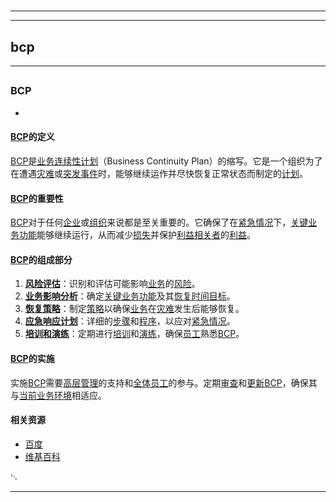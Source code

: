 # 
___
___
## bcp
___
## 
### BCP
- 

#### [BCP](https://zh.wikipedia.org/wiki/BCP)的定义
[BCP](https://zh.wikipedia.org/wiki/BCP)是[业务连续性计划](https://zh.wikipedia.org/wiki/业务连续性计划)（Business Continuity Plan）的缩写。它是一个组织为了在遭遇[灾难](https://zh.wikipedia.org/wiki/灾难)或[突发事件](https://zh.wikipedia.org/wiki/突发事件)时，能够继续运作并尽快恢复正常状态而制定的[计划](https://zh.wikipedia.org/wiki/计划)。

#### [BCP](https://zh.wikipedia.org/wiki/BCP)的重要性
[BCP](https://zh.wikipedia.org/wiki/BCP)对于任何[企业](https://zh.wikipedia.org/wiki/企业)或[组织](https://zh.wikipedia.org/wiki/组织)来说都是至关重要的。它确保了在[紧急情况](https://zh.wikipedia.org/wiki/紧急情况)下，[关键业务功能](https://zh.wikipedia.org/wiki/关键业务功能)能够继续运行，从而减少[损失](https://zh.wikipedia.org/wiki/损失)并保护[利益相关者](https://zh.wikipedia.org/wiki/利益相关者)的[利益](https://zh.wikipedia.org/wiki/利益)。

#### [BCP](https://zh.wikipedia.org/wiki/BCP)的组成部分
1. **[风险评估](https://zh.wikipedia.org/wiki/风险评估)**：识别和评估可能影响[业务](https://zh.wikipedia.org/wiki/业务)的[风险](https://zh.wikipedia.org/wiki/风险)。
2. **[业务影响分析](https://zh.wikipedia.org/wiki/业务影响分析)**：确定[关键业务功能](https://zh.wikipedia.org/wiki/关键业务功能)及其[恢复时间目标](https://zh.wikipedia.org/wiki/恢复时间目标)。
3. **[恢复策略](https://zh.wikipedia.org/wiki/恢复策略)**：制定[策略](https://zh.wikipedia.org/wiki/策略)以确保[业务](https://zh.wikipedia.org/wiki/业务)在[灾难](https://zh.wikipedia.org/wiki/灾难)发生后能够恢复。
4. **[应急响应计划](https://zh.wikipedia.org/wiki/应急响应计划)**：详细的[步骤](https://zh.wikipedia.org/wiki/步骤)和[程序](https://zh.wikipedia.org/wiki/程序)，以应对[紧急情况](https://zh.wikipedia.org/wiki/紧急情况)。
5. **[培训和演练](https://zh.wikipedia.org/wiki/培训和演练)**：定期进行[培训](https://zh.wikipedia.org/wiki/培训)和[演练](https://zh.wikipedia.org/wiki/演练)，确保[员工](https://zh.wikipedia.org/wiki/员工)熟悉[BCP](https://zh.wikipedia.org/wiki/BCP)。

#### [BCP](https://zh.wikipedia.org/wiki/BCP)的实施
实施[BCP](https://zh.wikipedia.org/wiki/BCP)需要[高层管理](https://zh.wikipedia.org/wiki/高层管理)的支持和[全体员工](https://zh.wikipedia.org/wiki/全体员工)的参与。定期[审查](https://zh.wikipedia.org/wiki/审查)和[更新](https://zh.wikipedia.org/wiki/更新)[BCP](https://zh.wikipedia.org/wiki/BCP)，确保其与[当前业务环境](https://zh.wikipedia.org/wiki/当前业务环境)相适应。

#### 相关资源
- [百度](http://www.baidu.com)
- [维基百科](https://zh.wikipedia.org/wiki/业务连续性计划)

␃
___
